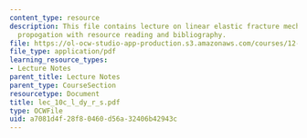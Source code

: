 ```yaml
---
content_type: resource
description: This file contains lecture on linear elastic fracture mechanics and dyke
  propogation with resource reading and bibliography.
file: https://ol-ocw-studio-app-production.s3.amazonaws.com/courses/12-524-mechanical-properties-of-rocks-fall-2005/a7081d4f28f80460d56a32406b42943c_lec_10c_l_dy_r_s.pdf
file_type: application/pdf
learning_resource_types:
- Lecture Notes
parent_title: Lecture Notes
parent_type: CourseSection
resourcetype: Document
title: lec_10c_l_dy_r_s.pdf
type: OCWFile
uid: a7081d4f-28f8-0460-d56a-32406b42943c
---
```

